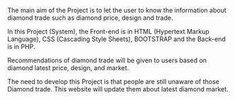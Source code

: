 The main aim of the Project is to let the user to know the information about diamond trade such as diamond price, design and trade.

In this Project (System), the Front-end is in HTML (Hypertext Markup Language), CSS (Cascading Style Sheets), BOOTSTRAP and the Back-end is in PHP.

Recommendations of diamond trade will be given to users based on diamond latest price, design, and market.

The need to develop this Project is that people are still unaware of those Diamond trade. This website will update them about latest diamond market.
